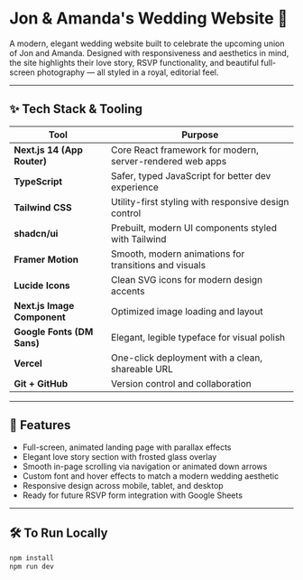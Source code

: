 # Jon & Amanda's Wedding Website 💍

A modern, elegant wedding website built to celebrate the upcoming union of Jon and Amanda. Designed with responsiveness and aesthetics in mind, the site highlights their love story, RSVP functionality, and beautiful full-screen photography — all styled in a royal, editorial feel.

---

## ✨ Tech Stack & Tooling

| Tool | Purpose |
|------|---------|
| **Next.js 14 (App Router)** | Core React framework for modern, server-rendered web apps |
| **TypeScript** | Safer, typed JavaScript for better dev experience |
| **Tailwind CSS** | Utility-first styling with responsive design control |
| **shadcn/ui** | Prebuilt, modern UI components styled with Tailwind |
| **Framer Motion** | Smooth, modern animations for transitions and visuals |
| **Lucide Icons** | Clean SVG icons for modern design accents |
| **Next.js Image Component** | Optimized image loading and layout |
| **Google Fonts (DM Sans)** | Elegant, legible typeface for visual polish |
| **Vercel** | One-click deployment with a clean, shareable URL |
| **Git + GitHub** | Version control and collaboration |

---

## 🚀 Features

- Full-screen, animated landing page with parallax effects
- Elegant love story section with frosted glass overlay
- Smooth in-page scrolling via navigation or animated down arrows
- Custom font and hover effects to match a modern wedding aesthetic
- Responsive design across mobile, tablet, and desktop
- Ready for future RSVP form integration with Google Sheets

---

## 🛠 To Run Locally

```bash
npm install
npm run dev
